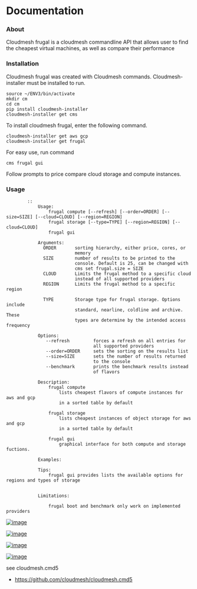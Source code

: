 Documentation
=============
### About

Cloudmesh frugal is a cloudmesh commandline API that allows user to find the cheapest virtual machines, as well as compare their performance

### Installation

Cloudmesh frugal was created with Cloudmesh commands. Cloudmesh-installer must be installed to run.
```
source ~/ENV3/bin/activate
mkdir cm
cd cm
pip install cloudmesh-installer
cloudmesh-installer get cms
```

To install cloudmesh frugal, enter the following command. 

```
cloudmesh-installer get aws gcp
cloudmesh-installer get frugal
```
For easy use, run command 

``
cms frugal gui
``

Follow prompts to price compare cloud storage and compute instances. 

### Usage

```
        ::
            Usage:
                frugal compute [--refresh] [--order=ORDER] [--size=SIZE] [--cloud=CLOUD] [--region=REGION]
                frugal storage [--type=TYPE] [--region=REGION] [--cloud=CLOUD]
                frugal gui

            Arguments:
              ORDER       sorting hierarchy, either price, cores, or
                          memory
              SIZE        number of results to be printed to the
                          console. Default is 25, can be changed with
                          cms set frugal.size = SIZE
              CLOUD       Limits the frugal method to a specific cloud
                          instead of all supported providers
              REGION      Limits the frugal method to a specific region

              TYPE        Storage type for frugal storage. Options include
                          standard, nearline, coldline and archive. These
                          types are determine by the intended access frequency

            Options:
               --refresh         forces a refresh on all entries for
                                 all supported providers
               --order=ORDER     sets the sorting on the results list
               --size=SIZE       sets the number of results returned
                                 to the console
               --benchmark       prints the benchmark results instead
                                 of flavors

            Description:
                frugal compute
                    lists cheapest flavors of compute instances for aws and gcp
                    in a sorted table by default

                frugal storage
                    lists cheapest instances of object storage for aws and gcp
                    in a sorted table by default

                frugal gui
                    graphical interface for both compute and storage fuctions.

            Examples:

            Tips:
                frugal gui provides lists the available options for regions and types of storage


            Limitations:

                frugal boot and benchmark only work on implemented providers
```


[![image](https://img.shields.io/travis/TankerHQ/cloudmesh-bar.svg?branch=master)](https://travis-ci.org/TankerHQ/cloudmesn-bar)

[![image](https://img.shields.io/pypi/pyversions/cloudmesh-bar.svg)](https://pypi.org/project/cloudmesh-bar)

[![image](https://img.shields.io/pypi/v/cloudmesh-bar.svg)](https://pypi.org/project/cloudmesh-bar/)

[![image](https://img.shields.io/github/license/TankerHQ/python-cloudmesh-bar.svg)](https://github.com/TankerHQ/python-cloudmesh-bar/blob/master/LICENSE)

see cloudmesh.cmd5

* https://github.com/cloudmesh/cloudmesh.cmd5

